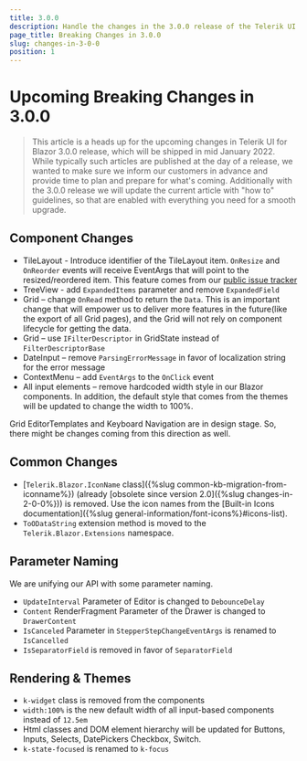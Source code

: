 ```yaml
---
title: 3.0.0
description: Handle the changes in the 3.0.0 release of the Telerik UI for Blazor components.
page_title: Breaking Changes in 3.0.0
slug: changes-in-3-0-0
position: 1
---
```


# Upcoming Breaking Changes in 3.0.0

> This article is a heads up for the upcoming changes in Telerik UI for Blazor 3.0.0 release, which will be shipped in mid January 2022. While typically such articles are published at the day of a release, we wanted to make sure we inform our customers in advance and provide time to plan and prepare for what's coming. Additionally with the 3.0.0 release we will update the current article with "how to" guidelines, so that are enabled with everything you need for a smooth upgrade.

## Component Changes

- TileLayout - Introduce identifier of the TileLayout item. `OnResize` and `OnReorder` events will receive EventArgs that will point to the resized/reordered item. This feature comes from our [public issue tracker](https://feedback.telerik.com/blazor/1489011)
- TreeView - add `ExpandedItems` parameter and remove `ExpandedField`
- Grid – change `OnRead` method to return the `Data`. This is an important change that will empower us to deliver more features in the future(like the export of all Grid pages), and the Grid will not rely on component lifecycle for getting the data.
- Grid – use `IFilterDescriptor` in GridState instead of `FilterDescriptorBase`
- DateInput – remove `ParsingErrorMessage` in favor of localization string for the error message
- ContextMenu – add `EventArgs` to the `OnClick` event
- All input elements – remove hardcoded width style in our Blazor components. In addition, the default style that comes from the themes will be updated to change the width to 100%.


Grid EditorTemplates and Keyboard Navigation are in design stage. So, there might be changes coming from this direction as well.

## Common Changes

- [`Telerik.Blazor.IconName` class]({%slug common-kb-migration-from-iconname%}) (already [obsolete since version 2.0]({%slug changes-in-2-0-0%})) is removed. Use the icon names from the [Built-in Icons documentation]({%slug general-information/font-icons%}#icons-list).
- `ToODataString` extension method is moved to the `Telerik.Blazor.Extensions` namespace.

## Parameter Naming

We are unifying our API with some parameter naming.

- `UpdateInterval` Parameter of Editor is changed to `DebounceDelay`
- `Content` RenderFragment Parameter of the Drawer is changed to `DrawerContent`
- `IsCanceled` Parameter in `StepperStepChangeEventArgs` is renamed to `IsCancelled`
- `IsSeparatorField` is removed in favor of `SeparatorField`

## Rendering & Themes

- `k-widget` class is removed from the components
- `width:100%` is the new default width of all input-based components instead of `12.5em`
-  Html classes and DOM element hierarchy will be updated for Buttons, Inputs, Selects, DatePickers Checkbox, Switch. 
- `k-state-focused` is renamed to `k-focus`